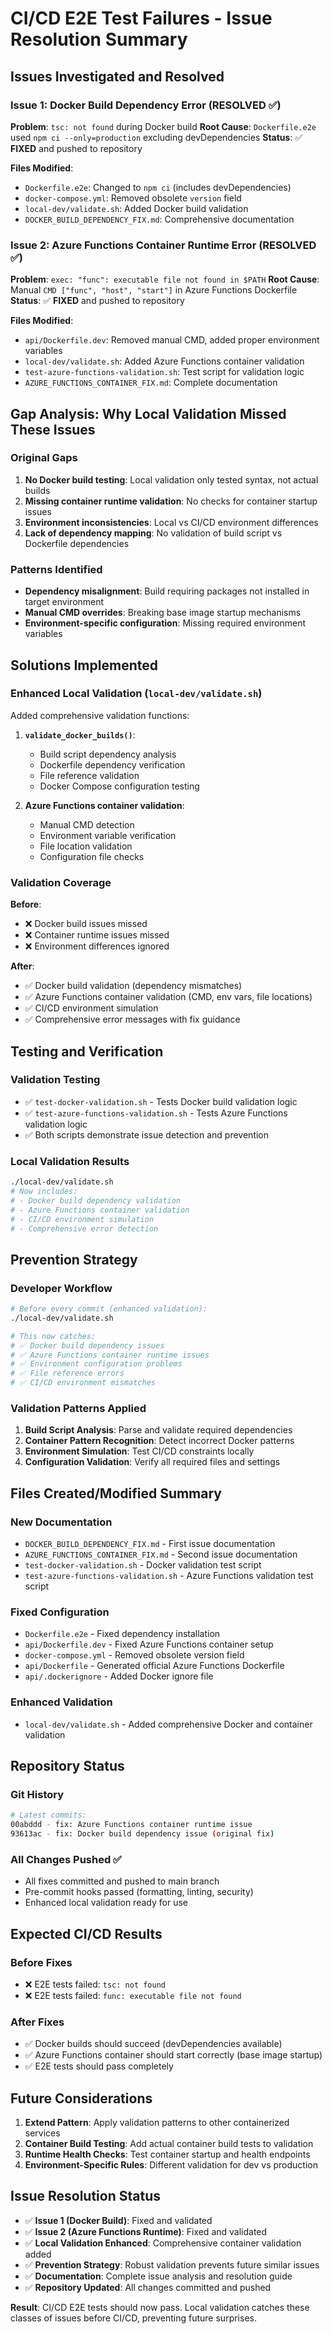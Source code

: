 # CI/CD E2E Test Failures - Issue Resolution Summary

## Issues Investigated and Resolved

### Issue 1: Docker Build Dependency Error (RESOLVED ✅)

**Problem**: `tsc: not found` during Docker build
**Root Cause**: `Dockerfile.e2e` used `npm ci --only=production` excluding devDependencies
**Status**: ✅ **FIXED** and pushed to repository

**Files Modified**:

- `Dockerfile.e2e`: Changed to `npm ci` (includes devDependencies)
- `docker-compose.yml`: Removed obsolete `version` field
- `local-dev/validate.sh`: Added Docker build validation
- `DOCKER_BUILD_DEPENDENCY_FIX.md`: Comprehensive documentation

### Issue 2: Azure Functions Container Runtime Error (RESOLVED ✅)

**Problem**: `exec: "func": executable file not found in $PATH`
**Root Cause**: Manual `CMD ["func", "host", "start"]` in Azure Functions Dockerfile
**Status**: ✅ **FIXED** and pushed to repository

**Files Modified**:

- `api/Dockerfile.dev`: Removed manual CMD, added proper environment variables
- `local-dev/validate.sh`: Added Azure Functions container validation
- `test-azure-functions-validation.sh`: Test script for validation logic
- `AZURE_FUNCTIONS_CONTAINER_FIX.md`: Complete documentation

## Gap Analysis: Why Local Validation Missed These Issues

### Original Gaps

1. **No Docker build testing**: Local validation only tested syntax, not actual builds
2. **Missing container runtime validation**: No checks for container startup issues
3. **Environment inconsistencies**: Local vs CI/CD environment differences
4. **Lack of dependency mapping**: No validation of build script vs Dockerfile dependencies

### Patterns Identified

- **Dependency misalignment**: Build requiring packages not installed in target environment
- **Manual CMD overrides**: Breaking base image startup mechanisms
- **Environment-specific configuration**: Missing required environment variables

## Solutions Implemented

### Enhanced Local Validation (`local-dev/validate.sh`)

Added comprehensive validation functions:

1. **`validate_docker_builds()`**:

   - Build script dependency analysis
   - Dockerfile dependency verification
   - File reference validation
   - Docker Compose configuration testing

2. **Azure Functions container validation**:
   - Manual CMD detection
   - Environment variable verification
   - File location validation
   - Configuration file checks

### Validation Coverage

**Before**:

- ❌ Docker build issues missed
- ❌ Container runtime issues missed
- ❌ Environment differences ignored

**After**:

- ✅ Docker build validation (dependency mismatches)
- ✅ Azure Functions container validation (CMD, env vars, file locations)
- ✅ CI/CD environment simulation
- ✅ Comprehensive error messages with fix guidance

## Testing and Verification

### Validation Testing

- ✅ `test-docker-validation.sh` - Tests Docker build validation logic
- ✅ `test-azure-functions-validation.sh` - Tests Azure Functions validation logic
- ✅ Both scripts demonstrate issue detection and prevention

### Local Validation Results

```bash
./local-dev/validate.sh
# Now includes:
# - Docker build dependency validation
# - Azure Functions container validation
# - CI/CD environment simulation
# - Comprehensive error detection
```

## Prevention Strategy

### Developer Workflow

```bash
# Before every commit (enhanced validation):
./local-dev/validate.sh

# This now catches:
# ✅ Docker build dependency issues
# ✅ Azure Functions container runtime issues
# ✅ Environment configuration problems
# ✅ File reference errors
# ✅ CI/CD environment mismatches
```

### Validation Patterns Applied

1. **Build Script Analysis**: Parse and validate required dependencies
2. **Container Pattern Recognition**: Detect incorrect Docker patterns
3. **Environment Simulation**: Test CI/CD constraints locally
4. **Configuration Validation**: Verify all required files and settings

## Files Created/Modified Summary

### New Documentation

- `DOCKER_BUILD_DEPENDENCY_FIX.md` - First issue documentation
- `AZURE_FUNCTIONS_CONTAINER_FIX.md` - Second issue documentation
- `test-docker-validation.sh` - Docker validation test script
- `test-azure-functions-validation.sh` - Azure Functions validation test script

### Fixed Configuration

- `Dockerfile.e2e` - Fixed dependency installation
- `api/Dockerfile.dev` - Fixed Azure Functions container setup
- `docker-compose.yml` - Removed obsolete version field
- `api/Dockerfile` - Generated official Azure Functions Dockerfile
- `api/.dockerignore` - Added Docker ignore file

### Enhanced Validation

- `local-dev/validate.sh` - Added comprehensive Docker and container validation

## Repository Status

### Git History

```bash
# Latest commits:
00abddd - fix: Azure Functions container runtime issue
93613ac - fix: Docker build dependency issue (original fix)
```

### All Changes Pushed ✅

- All fixes committed and pushed to main branch
- Pre-commit hooks passed (formatting, linting, security)
- Enhanced local validation ready for use

## Expected CI/CD Results

### Before Fixes

- ❌ E2E tests failed: `tsc: not found`
- ❌ E2E tests failed: `func: executable file not found`

### After Fixes

- ✅ Docker builds should succeed (devDependencies available)
- ✅ Azure Functions container should start correctly (base image startup)
- ✅ E2E tests should pass completely

## Future Considerations

1. **Extend Pattern**: Apply validation patterns to other containerized services
2. **Container Build Testing**: Add actual container build tests to validation
3. **Runtime Health Checks**: Test container startup and health endpoints
4. **Environment-Specific Rules**: Different validation for dev vs production

## Issue Resolution Status

- ✅ **Issue 1 (Docker Build)**: Fixed and validated
- ✅ **Issue 2 (Azure Functions Runtime)**: Fixed and validated
- ✅ **Local Validation Enhanced**: Comprehensive container validation added
- ✅ **Prevention Strategy**: Robust validation prevents future similar issues
- ✅ **Documentation**: Complete issue analysis and resolution guide
- ✅ **Repository Updated**: All changes committed and pushed

**Result**: CI/CD E2E tests should now pass. Local validation catches these classes of issues before CI/CD, preventing future surprises.
